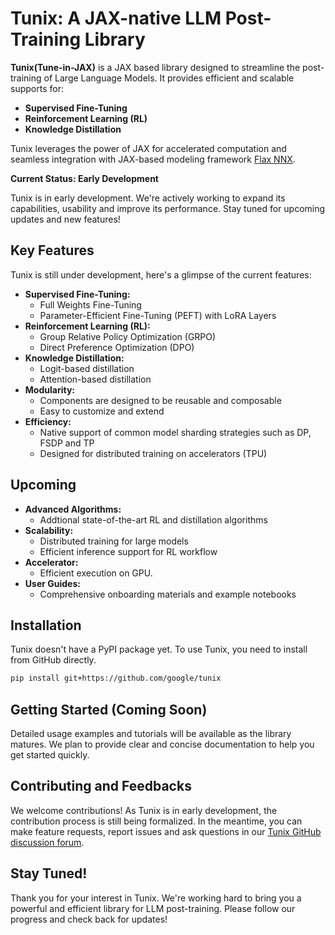 # Tunix: A JAX-native LLM Post-Training Library

**Tunix(Tune-in-JAX)** is a JAX based library designed to streamline the
 post-training of Large Language Models. It provides efficient and scalable
 supports for:

* **Supervised Fine-Tuning**
* **Reinforcement Learning (RL)**
* **Knowledge Distillation**

Tunix leverages the power of JAX for accelerated computation and seamless
integration with JAX-based modeling framework
[Flax NNX](https://flax.readthedocs.io/en/latest/nnx_basics.html).

**Current Status: Early Development**

Tunix is in early development. We're actively working to expand its
capabilities, usability and improve its performance. Stay tuned for upcoming
updates and new features!

## Key Features

Tunix is still under development, here's a glimpse of the current features:

* **Supervised Fine-Tuning:**
    * Full Weights Fine-Tuning
    * Parameter-Efficient Fine-Tuning (PEFT) with LoRA Layers
* **Reinforcement Learning (RL):**
    * Group Relative Policy Optimization (GRPO)
    * Direct Preference Optimization (DPO)
* **Knowledge Distillation:**
    * Logit-based distillation
    * Attention-based distillation
* **Modularity:**
    * Components are designed to be reusable and composable
    * Easy to customize and extend
* **Efficiency:**
    * Native support of common model sharding strategies such as DP, FSDP and
    TP
    * Designed for distributed training on accelerators (TPU)

## Upcoming

* **Advanced Algorithms:**
    * Addtional state-of-the-art RL and distillation algorithms
* **Scalability:**
    * Distributed training for large models
    * Efficient inference support for RL workflow
* **Accelerator:**
    * Efficient execution on GPU.
* **User Guides:**
    * Comprehensive onboarding materials and example notebooks

## Installation

Tunix doesn't have a PyPI package yet. To use Tunix, you need to install from
GitHub directly.

```sh
pip install git+https://github.com/google/tunix
```

## Getting Started (Coming Soon)

Detailed usage examples and tutorials will be available as the library matures.
We plan to provide clear and concise documentation to help you get started
quickly.

## Contributing and Feedbacks

We welcome contributions! As Tunix is in early development, the contribution
process is still being formalized. In the meantime, you can make feature
requests, report issues and ask questions in our [Tunix GitHub discussion
forum](https://github.com/google/tunix/discussions).

## Stay Tuned!

Thank you for your interest in Tunix. We're working hard to bring you a powerful
and efficient library for LLM post-training. Please follow our progress and
check back for updates!
